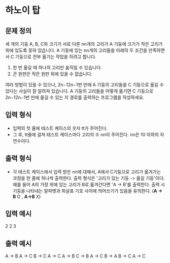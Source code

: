 # 하노이 탑

## 문제 정의

세 개의 기둥 A, B, C와 크기가 서로 다른 nn개의 고리가 A 기둥에 크기가 작은 고리가 위에 있도록 꽂혀 있습니다. A 기둥에 있는 nn개의 고리들을 아래의 두 조건을 만족하면서 C 기둥으로 전부 옮기는 작업을 하려고 합니다.

1. 한 번 옮길 때 하나의 고리만 움직일 수 있습니다.
2. 큰 원판은 작은 원판 위에 있을 수 없습니다.

여러 방법이 있을 수 있으나, 2n−12n−1번 만에 A 기둥의 고리들을 C 기둥으로 옮길 수 있다는 사실이 잘 알려져 있습니다. A 기둥의 고리들을 어떻게 옮기면 C 기둥으로 2n−12n−1번 만에 옮길 수 있는 지 경로를 출력하는 프로그램을 작성하세요.

## 입력 형식

- 입력의 첫 줄에 테스트 케이스의 숫자 tt가 주어진다.
- 그 후, tt줄에 걸쳐 테스트 케이스마다 고리의 수 nn이 주어진다. nn은 10 이하의 자연수이다.

## 출력 형식

- 각 테스트 케이스에서 입력 받은 nn에 대해서, A에서 C기둥으로 고리가 옮겨가는 과정을 한 줄에 하나씩 출력한다. 출력 형식은 '고리가 있는 기둥 -> 옮길 기둥'이다. 예를 들어 A의 가장 위에 있는 고리가 B로 옮겨간다면 'A -> B'를 출력한다. 출력 시 기둥을 나타내는 알파벳과 화살표 기호 사이에 띄어쓰기가 있음을 유의한다. (**A -> B** O , **A->B** X)

## 입력 예시

2
2
3

## 출력 예시

A -> B
A -> C
B -> C
A -> C
A -> B
C -> B
A -> C
B -> A
B -> C
A -> C